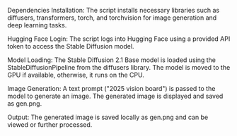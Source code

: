 Dependencies Installation:
The script installs necessary libraries such as diffusers, transformers, torch, and torchvision for image generation and deep learning tasks.

Hugging Face Login:
The script logs into Hugging Face using a provided API token to access the Stable Diffusion model.

Model Loading:
The Stable Diffusion 2.1 Base model is loaded using the StableDiffusionPipeline from the diffusers library. The model is moved to the GPU if available, otherwise, it runs on the CPU.

Image Generation:
A text prompt ("2025 vision board") is passed to the model to generate an image. The generated image is displayed and saved as gen.png.

Output:
The generated image is saved locally as gen.png and can be viewed or further processed.

